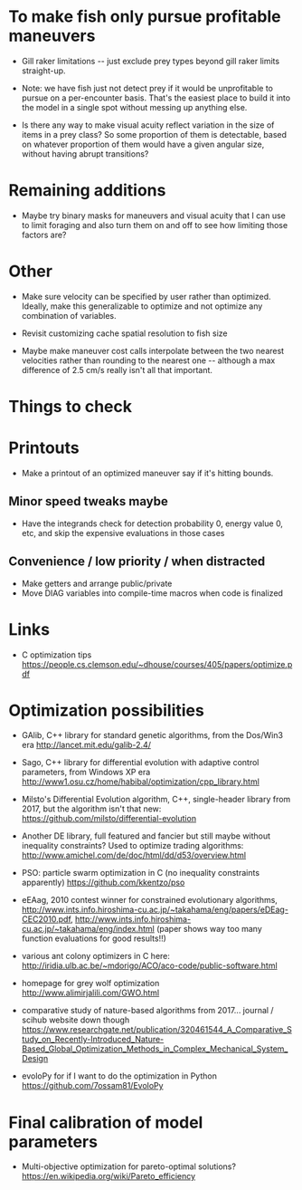 # To make fish only pursue profitable maneuvers

* Gill raker limitations -- just exclude prey types beyond gill raker limits straight-up.

* Note: we have fish just not detect prey if it would be unprofitable to pursue on a per-encounter basis. That's the easiest place to build it into the model in a single spot without messing up anything else.

* Is there any way to make visual acuity reflect variation in the size of items in a prey class? So some proportion of them is detectable, based on whatever proportion of them would have a given angular size, without having abrupt transitions?

# Remaining additions

  
* Maybe try binary masks for maneuvers and visual acuity that I can use to limit foraging and also turn them on and off to see how limiting those factors are?
  
# Other 

* Make sure velocity can be specified by user rather than optimized. Ideally, make this generalizable
to optimize and not optimize any combination of variables.
* Revisit customizing cache spatial resolution to fish size

* Maybe make maneuver cost calls interpolate between the two nearest velocities rather than rounding to the nearest one -- although a max difference of 2.5 cm/s really isn't all that important.

# Things to check

# Printouts

* Make a printout of an optimized maneuver say if it's hitting bounds.

## Minor speed tweaks maybe

* Have the integrands check for detection probability 0, energy value 0, etc, and skip the expensive evaluations in those cases

## Convenience / low priority / when distracted

* Make getters and arrange public/private
* Move DIAG variables into compile-time macros when code is finalized

# Links

* C optimization tips https://people.cs.clemson.edu/~dhouse/courses/405/papers/optimize.pdf

# Optimization possibilities

* GAlib, C++ library for standard genetic algorithms, from the Dos/Win3 era http://lancet.mit.edu/galib-2.4/
* Sago, C++ library for differential evolution with adaptive control parameters, from Windows XP era http://www1.osu.cz/home/habibal/optimization/cpp_library.html

* Milsto's Differential Evolution algorithm, C++, single-header library from 2017, but the algorithm isn't that new: https://github.com/milsto/differential-evolution

* Another DE library, full featured and fancier but still maybe without inequality constraints? Used to optimize trading algorithms: http://www.amichel.com/de/doc/html/dd/d53/overview.html

* PSO: particle swarm optimization in C (no inequality constraints apparently) https://github.com/kkentzo/pso

* eEAag, 2010 contest winner for constrained evolutionary algorithms, http://www.ints.info.hiroshima-cu.ac.jp/~takahama/eng/papers/eDEag-CEC2010.pdf, http://www.ints.info.hiroshima-cu.ac.jp/~takahama/eng/index.html (paper shows way too many function evaluations for good results!!)

* various ant colony optimizers in C here: http://iridia.ulb.ac.be/~mdorigo/ACO/aco-code/public-software.html

* homepage for grey wolf optimization http://www.alimirjalili.com/GWO.html

* comparative study of nature-based algorithms from 2017... journal / scihub website down though https://www.researchgate.net/publication/320461544_A_Comparative_Study_on_Recently-Introduced_Nature-Based_Global_Optimization_Methods_in_Complex_Mechanical_System_Design

* evoloPy for if I want to do the optimization in Python https://github.com/7ossam81/EvoloPy

# Final calibration of model parameters

* Multi-objective optimization for pareto-optimal solutions? https://en.wikipedia.org/wiki/Pareto_efficiency

